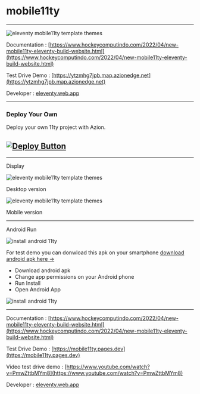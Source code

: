 # mobile11ty
----------------------------------------------


![eleventy mobile11ty template themes](mobile11ty.jpg)


Documentation : [https://www.hockeycomputindo.com/2022/04/new-mobile11ty-eleventy-build-website.html](https://www.hockeycomputindo.com/2022/04/new-mobile11ty-eleventy-build-website.html)

Test Drive Demo : [https://ytzmhg7jpb.map.azionedge.net](https://ytzmhg7jpb.map.azionedge.net)

Developer : [eleventy.web.app](https://eleventy.web.app/)

---
###  Deploy Your Own

Deploy your own 11ty project with Azion.

[![Deploy Button](/static/button.png)](https://console.azion.com/create/11ty/mobile11ty "Deploy with Azion")
---

---------------------------------

Display


![eleventy mobile11ty template themes](desktop.png)


Desktop version


![eleventy mobile11ty template themes](mobile.png)


Mobile version 

----------------------

Android Run

![install android 11ty](android/11tyandroid.jpg)

For test demo you can donwload this apk on your smartphone [download android apk here →](https://github.com/mesinkasir/mobile11ty/raw/main/android/mobile11ty.apk)
+ Download android apk
+ Change app permissions on your Android phone
+ Run Install
+ Open Android App

![install android 11ty](android/android11ty.jpg)

---------------------------------


Documentation : [https://www.hockeycomputindo.com/2022/04/new-mobile11ty-eleventy-build-website.html](https://www.hockeycomputindo.com/2022/04/new-mobile11ty-eleventy-build-website.html)

Test Drive Demo : [https://mobile11ty.pages.dev](https://mobile11ty.pages.dev)


Video test drive demo : [https://www.youtube.com/watch?v=PmwZttbMYm8](https://www.youtube.com/watch?v=PmwZttbMYm8)


Developer : [eleventy.web.app](https://eleventy.web.app/)
